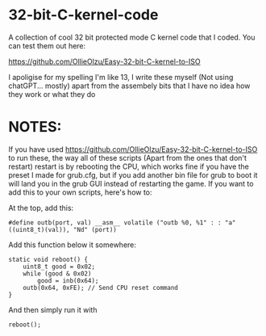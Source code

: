 # 32-bit-C-kernel-code
A collection of cool 32 bit protected mode C kernel code that I coded. You can test them out here:

https://github.com/OllieOlzu/Easy-32-bit-C-kernel-to-ISO

I apoligise for my spelling I'm like 13, I write these myself (Not using chatGPT... mostly) apart from the assembely bits that I have no idea how they work or what they do

# NOTES:

If you have used https://github.com/OllieOlzu/Easy-32-bit-C-kernel-to-ISO to run these, the way all of these scripts (Apart from the ones that don't restart) restart is by rebooting the CPU, which works fine if you have the preset I made for grub.cfg, but if you add another bin file for grub to boot it will land you in the grub GUI instead of restarting the game. If you want to add this to your own scripts, here's how to:

At the top, add this:

    #define outb(port, val) __asm__ volatile ("outb %0, %1" : : "a" ((uint8_t)(val)), "Nd" (port))

Add this function below it somewhere:

    static void reboot() {
        uint8_t good = 0x02;
        while (good & 0x02)
            good = inb(0x64);
        outb(0x64, 0xFE); // Send CPU reset command
    }

And then simply run it with

    reboot();
